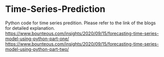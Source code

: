 # Time-Series-Prediction
Python code for time series predition. Please refer to the link of the blogs for detailed explanation. 
https://www.bounteous.com/insights/2020/09/15/forecasting-time-series-model-using-python-part-one/
https://www.bounteous.com/insights/2020/09/15/forecasting-time-series-model-using-python-part-two/
